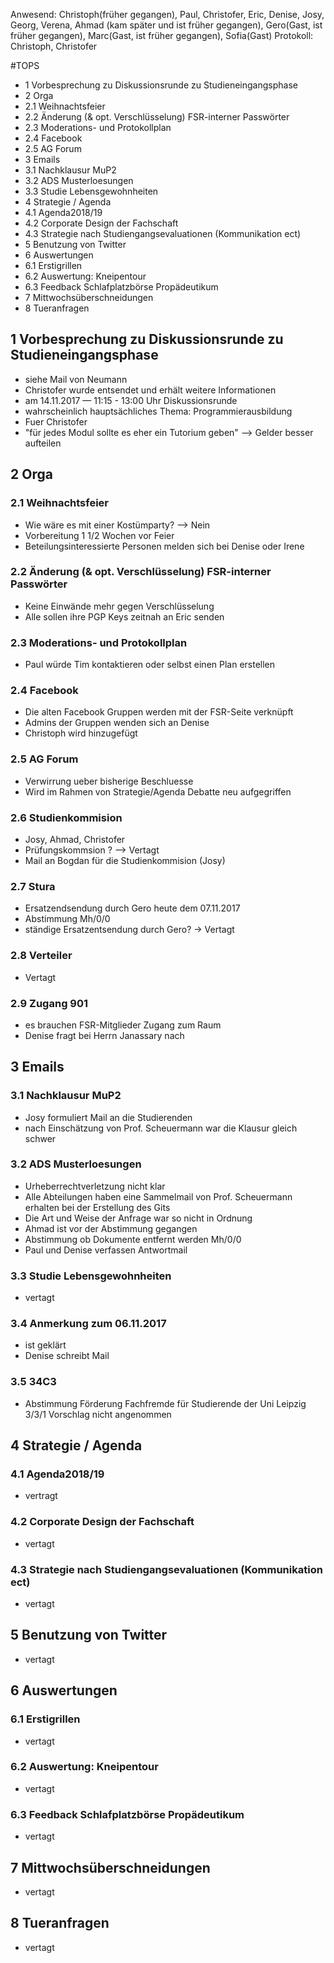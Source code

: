 ---
---

Anwesend: Christoph(früher gegangen), Paul, Christofer, Eric, Denise, Josy, Georg, Verena, Ahmad (kam später und ist früher gegangen), Gero(Gast, ist früher gegangen), Marc(Gast, ist früher gegangen), Sofia(Gast)
Protokoll: Christoph, Christofer

#TOPS

- 1 Vorbesprechung zu Diskussionsrunde zu Studieneingangsphase
- 2 Orga
- 2.1 Weihnachtsfeier
- 2.2 Änderung (& opt. Verschlüsselung) FSR-interner Passwörter
- 2.3 Moderations- und Protokollplan
- 2.4 Facebook
- 2.5 AG Forum
- 3 Emails
- 3.1 Nachklausur MuP2
- 3.2 ADS Musterloesungen
- 3.3 Studie Lebensgewohnheiten
- 4 Strategie / Agenda
- 4.1 Agenda2018/19
- 4.2 Corporate Design der Fachschaft
- 4.3 Strategie nach Studiengangsevaluationen (Kommunikation ect)
- 5 Benutzung von Twitter
- 6 Auswertungen
- 6.1 Erstigrillen
- 6.2 Auswertung: Kneipentour
- 6.3 Feedback Schlafplatzbörse Propädeutikum
- 7 Mittwochsüberschneidungen
- 8 Tueranfragen

## 1 Vorbesprechung zu Diskussionsrunde zu Studieneingangsphase

- siehe Mail von Neumann
- Christofer wurde entsendet und erhält weitere Informationen
- am 14.11.2017 — 11:15 - 13:00 Uhr Diskussionsrunde
- wahrscheinlich hauptsächliches Thema: Programmierausbildung
- Fuer Christofer
- "für jedes Modul sollte es eher ein Tutorium geben" —> Gelder besser aufteilen

## 2 Orga

### 2.1 Weihnachtsfeier

- Wie wäre es mit einer Kostümparty? —> Nein
- Vorbereitung 1 1/2 Wochen vor Feier
- Beteilungsinteressierte Personen melden sich bei Denise oder Irene

### 2.2 Änderung (& opt. Verschlüsselung) FSR-interner Passwörter

- Keine Einwände mehr gegen Verschlüsselung
- Alle sollen ihre PGP Keys zeitnah an Eric senden

### 2.3 Moderations- und Protokollplan

- Paul würde Tim kontaktieren oder selbst einen Plan erstellen

### 2.4 Facebook

- Die alten Facebook Gruppen werden mit der FSR-Seite verknüpft
- Admins der Gruppen wenden sich an Denise
- Christoph wird hinzugefügt

### 2.5 AG Forum

- Verwirrung ueber bisherige Beschluesse
- Wird im Rahmen von Strategie/Agenda Debatte neu aufgegriffen

### 2.6 Studienkommision

- Josy, Ahmad, Christofer
- Prüfungskommsion ? —> Vertagt
- Mail an Bogdan für die Studienkommision (Josy)

### 2.7 Stura

- Ersatzendsendung durch Gero heute dem 07.11.2017
- Abstimmung Mh/0/0
- ständige Ersatzentsendung durch Gero? -> Vertagt

### 2.8 Verteiler

- Vertagt

### 2.9 Zugang 901

- es brauchen FSR-Mitglieder Zugang zum Raum
- Denise fragt bei Herrn Janassary nach

## 3 Emails

### 3.1 Nachklausur MuP2

- Josy formuliert Mail an die Studierenden
- nach Einschätzung von Prof. Scheuermann war die Klausur gleich schwer

### 3.2 ADS Musterloesungen

- Urheberrechtverletzung nicht klar
- Alle Abteilungen haben eine Sammelmail von Prof. Scheuermann erhalten bei der Erstellung des Gits
- Die Art und Weise der Anfrage war so nicht in Ordnung
- Ahmad ist vor der Abstimmung gegangen
- Abstimmung ob Dokumente entfernt werden
  Mh/0/0
- Paul und Denise verfassen Antwortmail

### 3.3 Studie Lebensgewohnheiten

- vertagt

### 3.4 Anmerkung zum 06.11.2017

- ist geklärt
- Denise schreibt Mail

### 3.5 34C3

- Abstimmung Förderung Fachfremde für Studierende der Uni Leipzig
  3/3/1
  Vorschlag nicht angenommen

## 4 Strategie / Agenda

### 4.1 Agenda2018/19

- vertragt

### 4.2 Corporate Design der Fachschaft

- vertagt

### 4.3 Strategie nach Studiengangsevaluationen (Kommunikation ect)

- vertagt

## 5 Benutzung von Twitter

- vertagt

## 6 Auswertungen

### 6.1 Erstigrillen

- vertagt

### 6.2 Auswertung: Kneipentour

- vertagt

### 6.3 Feedback Schlafplatzbörse Propädeutikum

- vertagt

## 7 Mittwochsüberschneidungen

- vertagt

## 8 Tueranfragen

- vertagt
